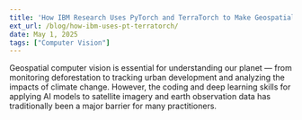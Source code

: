 ```yaml
---
title: 'How IBM Research Uses PyTorch and TerraTorch to Make Geospatial Computer Vision Accessible for Everyone'
ext_url: /blog/how-ibm-uses-pt-terratorch/
date: May 1, 2025
tags: ["Computer Vision"]
---
```


Geospatial computer vision is essential for understanding our planet — from monitoring deforestation to tracking urban development and analyzing the impacts of climate change. However, the coding and deep learning skills for applying AI models to satellite imagery and earth observation data has traditionally been a major barrier for many practitioners.
